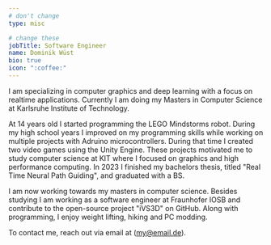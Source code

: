 ```yaml
---
# don't change
type: misc

# change these
jobTitle: Software Engineer
name: Dominik Wüst
bio: true
icon: ":coffee:"
---
```


I am specializing in computer graphics and deep learning with a focus on realtime applications. Currently I am doing my Masters in Computer Science at Karlsruhe Institute of Technology.

At 14 years old I started programming the LEGO Mindstorms robot. During my high school years I improved on my programming skills while working on multiple projects with Adruino microcontrollers. During that time I created two video games using the Unity Engine. These projects motivated me to study computer science at KIT where I focused on graphics and high performance computing. In 2023 I finished my bachelors thesis, titled "Real Time Neural Path Guiding", and graduated with a BS.

I am now working towards my masters in computer science. Besides studying I am working as a software engineer at Fraunhofer IOSB and contribute to the open-source project "iVS3D" on GitHub. Along with programming, I enjoy weight lifting, hiking and PC modding.

To contact me, reach out via email at (my@email.de).
